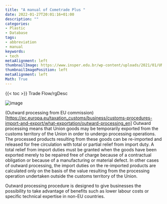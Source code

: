 ```yaml
---
title: "A manual of Cometrade Plus "
date: 2022-01-27T20:01:16+01:00
description: ""
categories:
- Plastic
- Database
tags:
- abbreviation
- manual
keywords:
- tech
metaAlignment: left
thumbnailImage: https://www.insper.edu.br/wp-content/uploads/2021/01/UN_Comtrade.png
thumbnailImagePosition: left
metaAlignment: left
Math: True
---
```


<!--more-->

{{< toc >}}
Trade Flow/rgDesc

![image](https://user-images.githubusercontent.com/65668613/151426811-e16fe269-d218-46c6-8db8-5a5210de7841.png)

(Outward processing from EU commission)[https://ec.europa.eu/taxation_customs/business/customs-procedures-import-and-export/what-exportation/outward-processing_en]
Outward processing means that Union goods may be temporarily exported from the customs territory of the Union in order to undergo processing operations. The processed products resulting from these goods can be re-imported and released for free circulation with total or partial relief from import duty. A total relief from import duties must be granted when the goods have been exported merely to be repaired free of charge because of a contractual obligation or because of a manufacturing or material defect. In other cases of outward processing, the import duties on the re-imported products are calculated only on the basis of the value resulting from the processing operation undertaken outside the customs territory of the Union.

Outward processing procedure is designed to give businesses the possibility to take advantage of benefits such as lower labour costs or specific technical expertise in non-EU countries.
